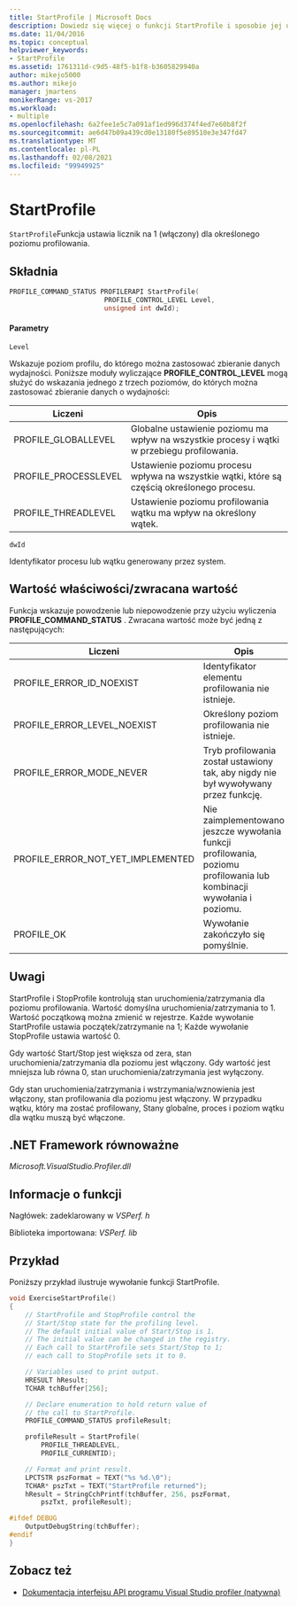 ```yaml
---
title: StartProfile | Microsoft Docs
description: Dowiedz się więcej o funkcji StartProfile i sposobie jej ustawiania na wartość 1 (włączona) dla określonego poziomu profilowania.
ms.date: 11/04/2016
ms.topic: conceptual
helpviewer_keywords:
- StartProfile
ms.assetid: 1761311d-c9d5-48f5-b1f8-b3605829940a
author: mikejo5000
ms.author: mikejo
manager: jmartens
monikerRange: vs-2017
ms.workload:
- multiple
ms.openlocfilehash: 6a2fee1e5c7a091af1ed996d374f4ed7e60b8f2f
ms.sourcegitcommit: ae6d47b09a439cd0e13180f5e89510e3e347fd47
ms.translationtype: MT
ms.contentlocale: pl-PL
ms.lasthandoff: 02/08/2021
ms.locfileid: "99949925"
---
```

# <a name="startprofile"></a>StartProfile
`StartProfile`Funkcja ustawia licznik na 1 (włączony) dla określonego poziomu profilowania.

## <a name="syntax"></a>Składnia

```cpp
PROFILE_COMMAND_STATUS PROFILERAPI StartProfile(
                        PROFILE_CONTROL_LEVEL Level,
                        unsigned int dwId);
```

#### <a name="parameters"></a>Parametry
 `Level`

 Wskazuje poziom profilu, do którego można zastosować zbieranie danych wydajności. Poniższe moduły wyliczające **PROFILE_CONTROL_LEVEL** mogą służyć do wskazania jednego z trzech poziomów, do których można zastosować zbieranie danych o wydajności:

|Liczeni|Opis|
|----------------|-----------------|
|PROFILE_GLOBALLEVEL|Globalne ustawienie poziomu ma wpływ na wszystkie procesy i wątki w przebiegu profilowania.|
|PROFILE_PROCESSLEVEL|Ustawienie poziomu procesu wpływa na wszystkie wątki, które są częścią określonego procesu.|
|PROFILE_THREADLEVEL|Ustawienie poziomu profilowania wątku ma wpływ na określony wątek.|

 `dwId`

 Identyfikator procesu lub wątku generowany przez system.

## <a name="property-valuereturn-value"></a>Wartość właściwości/zwracana wartość
 Funkcja wskazuje powodzenie lub niepowodzenie przy użyciu wyliczenia **PROFILE_COMMAND_STATUS** . Zwracana wartość może być jedną z następujących:

|Liczeni|Opis|
|----------------|-----------------|
|PROFILE_ERROR_ID_NOEXIST|Identyfikator elementu profilowania nie istnieje.|
|PROFILE_ERROR_LEVEL_NOEXIST|Określony poziom profilowania nie istnieje.|
|PROFILE_ERROR_MODE_NEVER|Tryb profilowania został ustawiony tak, aby nigdy nie był wywoływany przez funkcję.|
|PROFILE_ERROR_NOT_YET_IMPLEMENTED|Nie zaimplementowano jeszcze wywołania funkcji profilowania, poziomu profilowania lub kombinacji wywołania i poziomu.|
|PROFILE_OK|Wywołanie zakończyło się pomyślnie.|

## <a name="remarks"></a>Uwagi
 StartProfile i StopProfile kontrolują stan uruchomienia/zatrzymania dla poziomu profilowania. Wartość domyślna uruchomienia/zatrzymania to 1. Wartość początkową można zmienić w rejestrze. Każde wywołanie StartProfile ustawia początek/zatrzymanie na 1; Każde wywołanie StopProfile ustawia wartość 0.

 Gdy wartość Start/Stop jest większa od zera, stan uruchomienia/zatrzymania dla poziomu jest włączony. Gdy wartość jest mniejsza lub równa 0, stan uruchomienia/zatrzymania jest wyłączony.

 Gdy stan uruchomienia/zatrzymania i wstrzymania/wznowienia jest włączony, stan profilowania dla poziomu jest włączony. W przypadku wątku, który ma zostać profilowany, Stany globalne, proces i poziom wątku dla wątku muszą być włączone.

## <a name="net-framework-equivalent"></a>.NET Framework równoważne
 *Microsoft.VisualStudio.Profiler.dll*

## <a name="function-information"></a>Informacje o funkcji
 Nagłówek: zadeklarowany w *VSPerf. h*

 Biblioteka importowana: *VSPerf. lib*

## <a name="example"></a>Przykład
 Poniższy przykład ilustruje wywołanie funkcji StartProfile.

```cpp
void ExerciseStartProfile()
{
    // StartProfile and StopProfile control the
    // Start/Stop state for the profiling level.
    // The default initial value of Start/Stop is 1.
    // The initial value can be changed in the registry.
    // Each call to StartProfile sets Start/Stop to 1;
    // each call to StopProfile sets it to 0.

    // Variables used to print output.
    HRESULT hResult;
    TCHAR tchBuffer[256];

    // Declare enumeration to hold return value of
    // the call to StartProfile.
    PROFILE_COMMAND_STATUS profileResult;

    profileResult = StartProfile(
        PROFILE_THREADLEVEL,
        PROFILE_CURRENTID);

    // Format and print result.
    LPCTSTR pszFormat = TEXT("%s %d.\0");
    TCHAR* pszTxt = TEXT("StartProfile returned");
    hResult = StringCchPrintf(tchBuffer, 256, pszFormat,
        pszTxt, profileResult);

#ifdef DEBUG
    OutputDebugString(tchBuffer);
#endif
}
```

## <a name="see-also"></a>Zobacz też
- [Dokumentacja interfejsu API programu Visual Studio profiler (natywna)](../profiling/visual-studio-profiler-api-reference-native.md)
